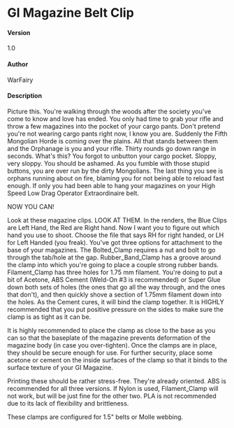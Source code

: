 # GI Magazine Belt Clip

#### Version

1.0

#### Author

WarFairy


#### Description

Picture this. You're walking through the woods after the society you've come to know and love has ended. You only had time to grab your rifle and throw a few magazines into the pocket of your cargo pants. Don't pretend you're not wearing cargo pants right now, I know you are. Suddenly the Fifth Mongolian Horde is coming over the plains. All that stands between them and the Orphanage is you and your rifle. Thirty rounds go down range in seconds. What's this? You forgot to unbutton your cargo pocket. Sloppy, very sloppy. You should be ashamed. As you fumble with those stupid buttons, you are over run by the dirty Mongolians. The last thing you see is orphans running about on fire, blaming you for not being able to reload fast enough. If only you had been able to hang your magazines on your High Speed Low Drag Operator Extraordinaire belt.

NOW YOU CAN!

Look at these magazine clips. LOOK AT THEM. In the renders, the Blue Clips are Left Hand, the Red are Right hand. Now I want you to figure out which hand you use to shoot. Choose the file that says RH for right handed, or LH for Left Handed (you freak). You've got three options for attachment to the base of your magazines. The Bolted_Clamp requires a nut and bolt to go through the tab/hole at the gap. Rubber_Band_Clamp has a groove around the clamp into which you're going to place a couple strong rubber bands. Filament_Clamp has three holes for 1.75 mm filament. You're doing to put a bit of Acetone, ABS Cement (Weld-On #3 is recommended) or Super Glue down both sets of holes (the ones that go all the way through, and the ones that don't), and then quickly shove a section of 1.75mm filament down into the holes. As the Cement cures, it will bind the clamp together. It is HIGHLY recommended that you put positive pressure on the sides to make sure the clamp is as tight as it can be.

It is highly recommended to place the clamp as close to the base as you can so that the baseplate of the magazine prevents deformation of the magazine body (in case you over-tighten). Once the clamps are in place, they should be secure enough for use. For further security, place some acetone or cement on the inside surfaces of the clamp so that it binds to the surface texture of your GI Magazine.

Printing these should be rather stress-free. They're already oriented. ABS is recommended for all three versions. If Nylon is used, Filament_Clamp will not work, but will be just fine for the other two. PLA is not recommended due to its lack of flexibility and brittleness.

These clamps are configured for 1.5" belts or Molle webbing.
